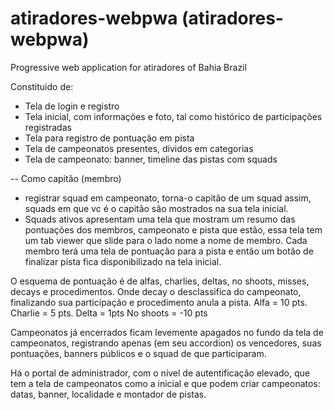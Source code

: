 # atiradores-webpwa (atiradores-webpwa)

Progressive web application for atiradores of Bahia Brazil

Constituido de:
- Tela de login e registro
- Tela inicial, com informações e foto, tal como histórico de participações registradas
- Tela para registro de pontuação em pista
- Tela de campeonatos presentes, dividos em categorias
- Tela de campeonato: banner, timeline das pistas com squads

-- Como capitão (membro)
- registrar squad em campeonato, torna-o capitão de um squad assim, squads em que vc é o capitão são mostrados na sua tela inicial.
- Squads ativos apresentam uma tela que mostram um resumo das pontuações dos membros, campeonato e pista que estão, essa tela tem um tab viewer que slide para o lado nome a nome de membro. Cada membro terá uma tela de pontuação para a pista e então um botão de finalizar pista fica disponibilizado na tela inicial.

O esquema de pontuação é de alfas, charlies, deltas, no shoots, misses, decays e procedimentos. Onde decay o desclassifica do campeonato, finalizando sua participação e procedimento anula a pista.
Alfa = 10 pts.
Charlie = 5 pts.
Delta = 1pts
No shoots = -10 pts

Campeonatos já encerrados ficam levemente apagados no fundo da tela de campeonatos, registrando apenas (em seu accordion) os vencedores, suas pontuações, banners públicos e o squad de que participaram.

Há o portal de administrador, com o nível de autentificação elevado, que tem a tela de campeonatos como a inicial e que podem criar campeonatos: datas, banner, localidade e montador de pistas.